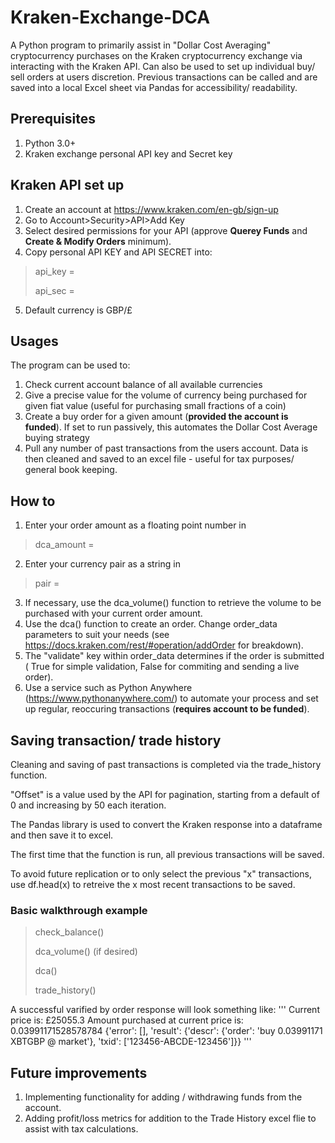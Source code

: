 # Kraken-Exchange-DCA
A Python program to primarily assist in "Dollar Cost Averaging" cryptocurrency purchases on the Kraken cryptocurrency exchange via interacting with the Kraken API.
Can also be used to set up individual buy/ sell orders at users discretion. 
Previous transactions can be called and are saved into a local Excel sheet via Pandas for accessibility/ readability.
## Prerequisites
1. Python 3.0+
2. Kraken exchange personal API key and Secret key

## Kraken API set up
1. Create an account at https://www.kraken.com/en-gb/sign-up
2. Go to Account>Security>API>Add Key
3. Select desired permissions for your API (approve **Querey Funds** and **Create & Modify Orders** minimum).
4. Copy personal API KEY and API SECRET into: 
> api_key = 
> 
> api_sec =
5. Default currency is GBP/£ 

## Usages
The program can be used to:
1. Check current account balance of all available currencies
2. Give a precise value for the volume of currency being purchased for given fiat value (useful for purchasing small fractions of a coin)
3. Create a buy order for a given amount (**provided the account is funded**). If set to run passively, this automates the Dollar Cost Average buying strategy
4. Pull any number of past transactions from the users account. Data is then cleaned and saved to an excel file - useful for tax purposes/ general book keeping.

## How to
1. Enter your order amount as a floating point number in
> dca_amount = 
2. Enter your currency pair as a string in 
> pair = 
3. If necessary, use  the dca_volume() function to retrieve the volume to be purchased with your current order amount.
4. Use the dca() function to create an order. Change order_data parameters to suit your needs (see https://docs.kraken.com/rest/#operation/addOrder  for breakdown).
5. The "validate" key within order_data determines if the order is submitted ( True for simple validation, False for commiting and sending a live order).
6. Use a service such as Python Anywhere (https://www.pythonanywhere.com/) to automate your process and set up regular, reoccuring transactions (**requires account to be funded**).

## Saving transaction/ trade history
Cleaning and saving of past transactions is completed via the trade_history function.

"Offset" is a value used by the API for pagination, starting from a default of 0 and increasing by 50 each iteration.

The Pandas library is used to convert the Kraken response into a dataframe and then save it to excel.

The first time that the function is run, all previous transactions will be saved.

To avoid future replication or to only select the previous "x" transactions, use df.head(x) to retreive the x most recent transactions to be saved.

### Basic walkthrough example
> check_balance()
> 
> dca_volume() (if desired)
> 
> dca()
> 
> trade_history()


A successful varified by order response will look something like:
'''
Current price is: £25055.3
Amount purchased at current price is: 0.03991171528578784
{'error': [], 'result': {'descr': {'order': 'buy 0.03991171 XBTGBP @ market'}, 'txid': ['123456-ABCDE-123456']}}
'''

## Future improvements
1. Implementing functionality for adding / withdrawing funds from the account.
2. Adding profit/loss metrics for addition to the Trade History excel flie to assist with tax calculations. 
